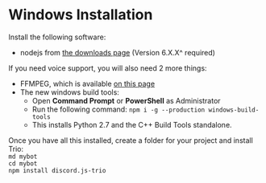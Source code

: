 # Windows Installation
Install the following software:
- nodejs from [the downloads page](https://nodejs.org/en/download/) (Version 6.X.X^ required)

If you need voice support, you will also need 2 more things:
- FFMPEG, which is available [on this page](http://adaptivesamples.com/how-to-install-ffmpeg-on-windows/)
- The new windows build tools:
  - Open **Command Prompt** or **PowerShell** as Administrator
  - Run the following command: `npm i -g --production windows-build-tools`
  - This installs Python 2.7 and the C++ Build Tools standalone.

Once you have all this installed, create a folder for your project and install Trio:<br/>
`md mybot`<br/>
`cd mybot`<br/>
`npm install discord.js-trio`